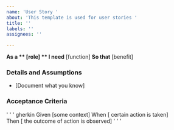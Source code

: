 ```yaml
---
name: 'User Story '
about: 'This template is used for user stories '
title: ''
labels: ''
assignees: ''

---
```


**As a ** [role]
** I need** [function]
**So that** [benefit]

### Details and Assumptions
* [Document what you know]

### Acceptance Criteria 

' ' ' gherkin
Given [some context]
When [ certain action is taken]  
Then [ the outcome of action is observed] 
' ' '
